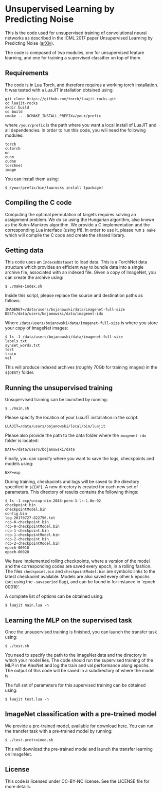 # Unsupervised Learning by Predicting Noise

This is the code used for unsupervised training of convolutional neural networks as described in the ICML 2017 paper Unsupervised Learning by Predicting Noise ([arXiv](https://arxiv.org/abs/1704.05310)).

The code is composed of two modules, one for unsupervised feature learning, and one for training a supervised classifier on top of them.

## Requirements

The code is in Lua Torch, and therefore requires a working torch installation.
It was tested with a LuaJIT installation obtained using:
```
git clone https://github.com/torch/luajit-rocks.git
cd luajit-rocks
mkdir build
cd build
cmake .. -DCMAKE_INSTALL_PREFIX=/your/prefix
```
where `/your/prefix` is the path where you want a local install of LuaJIT and all dependencies.
In order to run this code, you will need the following modules:
```
torch
cutorch
nn
cunn
cudnn
torchnet
image
```
You can install them using:
```
$ /your/prefix/bin/luarocks install [package]
```

## Compiling the C code

Computing the optimal permutation of targets requires solving an assignment problem.
We do so using the Hungarian algorithm, also known as the Kuhn-Munkres algorithm.
We provide a C implementation and the corresponding Lua interface (using ffi).
In order to use it, please run `$ make` which will compile the C code and create the shared library.

## Getting data

This code uses an `IndexedDataset` to load data.
This is a TorchNet data structure which provides an efficient way to bundle data into a single archive file, associated with an indexed file.
Given a copy of ImageNet, you can create the archive using:
```
$ ./make-index.sh
```
Inside this script, please replace the source and destination paths as follows:
```
IMAGENET=/data/users/bojanowski/data/imagenet-full-size
DEST=/data/users/bojanowski/data/imagenet-idx
```
Where `/data/users/bojanowski/data/imagenet-full-size` is where you store your copy of ImageNet images:
```
$ ls -1 /data/users/bojanowski/data/imagenet-full-size
labels.txt
synset_words.txt
test
train
val
```
This will produce indexed archives (roughly 70Gb for training images) in the `${DEST}` folder.

## Running the unsupervised training

Unsupervised training can be launched by running:
```
$ ./main.sh
```
Please specify the location of your LuaJIT installation in the script:
```
LUAJIT=/data/users/bojanowski/local/bin/luajit
```
Please also provide the path to the data folder where the `imagenet-idx` folder is located:
```
DATA=/data/users/bojanowski/data
```
Finally, you can specify where you want to save the logs, checkpoints and models using:
```
EXP=exp
```
During training, checkpoints and logs will be saved to the directory specified in `${EXP}`.
A new directory is created for each new set of parameters.
This directory of results contains the following things:
```
$ ls -1 exp/unsup-dim-2048-perm-3-lr-1.0e-02
checkpoint.bin
checkpointModel.bin
config.bin
log-20170727-022756.txt
rcp-0-checkpoint.bin
rcp-0-checkpointModel.bin
rcp-1-checkpoint.bin
rcp-1-checkpointModel.bin
rcp-2-checkpoint.bin
rcp-2-checkpointModel.bin
epoch-00010
epoch-00020
```
We have implemented rolling checkpoints, where a version of the model and the corresponding codes are saved every epoch, in a rolling fashion.
The files `checkpoint.bin` and `checkpointModel.bin` are symbolic links to the latest checkpoint available.
Models are also saved every other k epochs (set using the `-saveperiod` flag), and can be found in for instance in `epoch-00010'.

A complete list of options can be obtained using:
```
$ luajit main.lua -h
```

## Learning the MLP on the supervised task

Once the unsupervised training is finished, you can launch the transfer task using:
```
$ ./test.sh
```
You need to specify the path to the ImageNet data and the directory in which your model lies.
The code should run the supervised training of the MLP in the AlexNet and log the train and val performance along epochs.
The output of this code will be saved in a subdirectory of where the model is.

The full set of parameters for this supervised training can be obtained using:
```
$ luajit test.lua -h
```

## ImageNet classification with a pre-trained model

We provide a pre-trained model, available for download [here](https://dl.fbaipublicfiles.com/noise-as-targets/model.bin).
You can run the transfer task with a pre-trained model by running:
```
$ ./test-pretrained.sh
```
This will download the pre-trained model and launch the transfer learning on ImageNet.

## License

This code is licensed under CC-BY-NC license. See the LICENSE file for more details.
